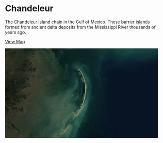 # Chandeleur

The [Chandeleur Island](http://en.wikipedia.org/wiki/Chandeleur_Islands) chain in the Gulf of Mexico. These barrier islands formed from ancient delta deposits from the Mississippi River thousands of years ago.

[View Map](http://a.tiles.mapbox.com/v3/colemanm.map-h3n78ecg.html#11.00/29.8901/-88.8464)

![Chandeleur Islands](screenshot.jpg)
